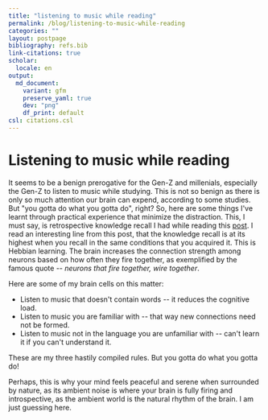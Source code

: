 ```yaml
---
title: "listening to music while reading"
permalink: /blog/listening-to-music-while-reading
categories: ""
layout: postpage
bibliography: refs.bib
link-citations: true
scholar:
  locale: en
output:
  md_document:
    variant: gfm
    preserve_yaml: true
    dev: "png"
    df_print: default
csl: citations.csl
---
```

  
# Listening to music while reading

It seems to be a benign prerogative for the Gen-Z and millenials, especially the Gen-Z to listen to music while
studying. This is not so benign as there is only so much attention our brain can expend, according to some studies. But "you gotta do what you gotta do", right? So, here are
some things I've learnt through practical experience that minimize the distraction. This, I must say, is retrospective
knowledge recall I had while reading this [post](https://liberalarts.tamu.edu/blog/2021/03/10/does-listening-to-music-really-help-you-study/). I read an interesting line from this post, that the knowledge recall is at its highest when you recall in the same conditions that you acquired it. This is Hebbian learning. The brain increases the connection strength among neurons based on how often they fire together, as exemplified by the famous quote -- _neurons that fire together, wire together_. 

Here are some of my brain cells on this matter:

- Listen to music that doesn't contain words -- it reduces the cognitive load. 
- Listen to music you are familiar with -- that way new connections need not be formed. 
- Listen to music not in the language you are unfamiliar with -- can't learn it if you can't understand it.


These are my three hastily compiled rules. But you gotta do what you gotta do!

Perhaps, this is why your mind feels peaceful and serene when surrounded by nature, as its ambient noise is where your
brain is fully firing and introspective, as the ambient world is the natural rhythm of the brain. I am just guessing
here. 


